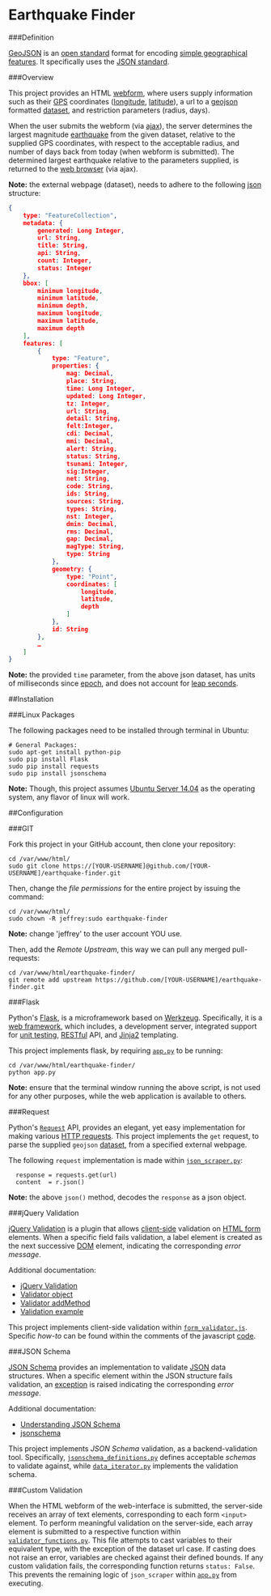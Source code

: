 Earthquake Finder
================

###Definition

[GeoJSON](http://en.wikipedia.org/wiki/GeoJSON) is an [open standard](http://en.wikipedia.org/wiki/Open_standard) format for encoding [simple geographical features](http://en.wikipedia.org/wiki/Simple_Features).  It specifically uses the [JSON standard](http://www.json.org/).

###Overview

This project provides an HTML [webform](http://en.wikipedia.org/wiki/Form_%28HTML%29), where users supply information such as their [GPS](http://en.wikipedia.org/wiki/Geographic_coordinate_system) coordinates ([longitude](http://en.wikipedia.org/wiki/Longitude), [latitude](http://en.wikipedia.org/wiki/Latitude)), a url to a [geojson](http://en.wikipedia.org/wiki/GeoJSON) formatted [dataset](http://earthquake.usgs.gov/earthquakes/feed/v1.0/summary/all_month.geojson), and restriction parameters (radius, days).

When the user submits the webform (via [ajax](http://en.wikipedia.org/wiki/Ajax_%28programming%29)), the server determines the largest magnitude [earthquake](http://en.wikipedia.org/wiki/Earthquake) from the given dataset, relative to the supplied GPS coordinates, with respect to the acceptable radius, and number of days back from today (when webform is submitted).  The determined largest earthquake relative to the parameters supplied, is returned to the [web browser](http://en.wikipedia.org/wiki/Web_browser) (via ajax).

**Note:** the external webpage (dataset), needs to adhere to the following [json](http://en.wikipedia.org/wiki/JSON#JSON_Schema) structure:

```json
{
	type: "FeatureCollection",
	metadata: {
		generated: Long Integer,
		url: String,
		title: String,
		api: String,
		count: Integer,
		status: Integer
	},
	bbox: [
		minimum longitude,
		minimum latitude,
		minimum depth,
		maximum longitude,
		maximum latitude,
		maximum depth
	],
	features: [
		{
			type: "Feature",
			properties: {
				mag: Decimal,
				place: String,
				time: Long Integer,
				updated: Long Integer,
				tz: Integer,
				url: String,
				detail: String,
				felt:Integer,
				cdi: Decimal,
				mmi: Decimal,
				alert: String,
				status: String,
				tsunami: Integer,
				sig:Integer,
				net: String,
				code: String,
				ids: String,
				sources: String,
				types: String,
				nst: Integer,
				dmin: Decimal,
				rms: Decimal,
				gap: Decimal,
				magType: String,
				type: String
			},
			geometry: {
				type: "Point",
				coordinates: [
					longitude,
					latitude,
					depth
				]
			},
			id: String
		},
		…
	]
}
```

**Note:** the provided `time` parameter, from the above json dataset, has units of milliseconds since [epoch](http://en.wikipedia.org/wiki/Unix_time), and does not account for [leap seconds](http://en.wikipedia.org/wiki/Leap_second).

##Installation

###Linux Packages

The following packages need to be installed through terminal in Ubuntu:

```
# General Packages:
sudo apt-get install python-pip
sudo pip install Flask
sudo pip install requests
sudo pip install jsonschema
```

**Note:** Though, this project assumes [Ubuntu Server 14.04](http://www.ubuntu.com/download/server) as the operating system, any flavor of linux will work.

##Configuration

###GIT

Fork this project in your GitHub account, then clone your repository:

```
cd /var/www/html/
sudo git clone https://[YOUR-USERNAME]@github.com/[YOUR-USERNAME]/earthquake-finder.git
```

Then, change the *file permissions* for the entire project by issuing the command:

```
cd /var/www/html/
sudo chown -R jeffrey:sudo earthquake-finder
```

**Note:** change 'jeffrey' to the user account YOU use.

Then, add the *Remote Upstream*, this way we can pull any merged pull-requests:

```
cd /var/www/html/earthquake-finder/
git remote add upstream https://github.com/[YOUR-USERNAME]/earthquake-finder.git
```

###Flask

Python's [Flask](http://flask.pocoo.org/), is a microframework based on [Werkzeug](http://werkzeug.pocoo.org/).  Specifically, it is a [web framework](http://en.wikipedia.org/wiki/Web_application_framework), which includes, a development server, integrated support for [unit testing](http://en.wikipedia.org/wiki/Unit_testing), [RESTful](http://en.wikipedia.org/wiki/Representational_state_transfer) API, and [Jinja2](http://jinja.pocoo.org/) templating.

This project implements flask, by requiring [`app.py`](https://github.com/jeff1evesque/earthquake-finder/blob/master/app.py) to be running:

```
cd /var/www/html/earthquake-finder/
python app.py
```

**Note:** ensure that the terminal window running the above script, is not used for any other purposes, while the web application is available to others.

###Request

Python's [`Request`](http://docs.python-requests.org/) API, provides an elegant, yet easy implementation for making various [HTTP requests](http://en.wikipedia.org/wiki/Hypertext_Transfer_Protocol#Request_methods).  This project implements the `get` request, to parse the supplied `geojson` [dataset](http://earthquake.usgs.gov/earthquakes/feed/v1.0/summary/all_month.geojson), from a specified external webpage.

The following `request` implementation is made within [`json_scraper.py`](https://github.com/jeff1evesque/earthquake-finder/blob/master/package/json_scraper.py):

```
  response = requests.get(url)
  content  = r.json()
```

**Note:** the above `json()` method, decodes the `response` as a json object.

###jQuery Validation

[jQuery Validation](http://jqueryvalidation.org/) is a plugin that allows [client-side](http://en.wikipedia.org/wiki/Client-side) validation on [HTML form](http://www.w3.org/TR/html5/forms.html) elements. When a specific field fails validation, a label element is created as the next successive [DOM](http://en.wikipedia.org/wiki/Document_Object_Model) element, indicating the corresponding *error message*.

Additional documentation:

- [jQuery Validation](http://jqueryvalidation.org/documentation/)
- [Validator object](http://jqueryvalidation.org/category/validator/)
- [Validator addMethod](http://jqueryvalidation.org/jQuery.validator.addMethod/)
- [Validation example](http://stackoverflow.com/questions/10843399#answer-10843593)

This project implements client-side validation within [`form_validator.js`](https://github.com/jeff1evesque/earthquake-finder/blob/master/static/js/form_validator.js). Specific *how-to* can be found within the comments of the javascript [code](https://github.com/jeff1evesque/earthquake-finder/blob/master/static/js/form_validator.js).

###JSON Schema

[JSON Schema](https://pypi.python.org/pypi/jsonschema) provides an implementation to validate [JSON](http://en.wikipedia.org/wiki/JSON) data structures. When a specific element within the JSON structure fails validation, an [exception](https://wiki.python.org/moin/HandlingExceptions) is raised indicating the corresponding *error message*.

Additional documentation:

- [Understanding JSON Schema](http://spacetelescope.github.io/understanding-json-schema/)
- [jsonschema](http://python-jsonschema.readthedocs.org/en/latest/)

This project implements *JSON Schema* validation, as a backend-validation tool. Specifically, [`jsonschema_definitions.py`](https://github.com/jeff1evesque/earthquake-finder/blob/master/package/jsonschema_definitions.py) defines acceptable *schemas* to validate against, while [`data_iterator.py`](https://github.com/jeff1evesque/earthquake-finder/blob/b6bbc65dae4d9c361ce7daa58a4a670ffac55ff5/package/dataset_iterator.py#L61) implements the validation schema.

###Custom Validation

When the HTML webform of the web-interface is submitted, the server-side receives an array of text elements, corresponding to each form `<input>` element.  To perform meaningful validation on the server-side, each array element is submitted to a respective function within [`validator_functions.py`](https://github.com/jeff1evesque/earthquake-finder/blob/master/package/validator_functions.py).  This file attempts to cast variables to their equivalent type, with the exception of the dataset url case.  If casting does not raise an error, variables are checked against their defined bounds.  If any custom validation fails, the corresponding function returns `status: False`.  This prevents the remaining logic of `json_scraper` within [`app.py`](https://github.com/jeff1evesque/earthquake-finder/blob/master/app.py) from executing. 
